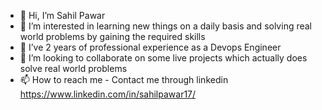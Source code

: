 - 👋 Hi, I’m Sahil Pawar 
- 👀 I’m interested in learning new things on a daily basis and solving real world problems by gaining the required skills
- 🌱 I’ve 2 years of professional experience as a Devops Engineer
- 💞️ I’m looking to collaborate on some live projects which actually does solve real world problems
- 📫 How to reach me - Contact me through linkedin https://www.linkedin.com/in/sahilpawar17/

<!---
Sahilgr8/Sahilgr8 is a ✨ special ✨ repository because its `README.md` (this file) appears on your GitHub profile.
You can click the Preview link to take a look at your changes.
--->
